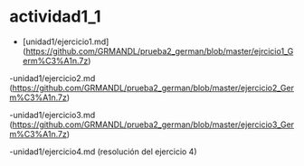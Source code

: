 # actividad1_1
- [unidad1/ejercicio1.md] (https://github.com/GRMANDL/prueba2_german/blob/master/ejrcicio1_Germ%C3%A1n.7z)  

-unidad1/ejercicio2.md (https://github.com/GRMANDL/prueba2_german/blob/master/ejercicio2_Germ%C3%A1n.7z)  

-unidad1/ejercicio3.md (https://github.com/GRMANDL/prueba2_german/blob/master/ejercicio3_Germ%C3%A1n.7z)  

-unidad1/ejercicio4.md (resolución del ejercicio 4)  

